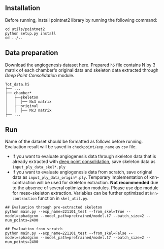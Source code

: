 ## Installation
Before running, install pointnet2 library by running the following command:
```shell
cd utils/pointnet2
python setup.py install
cd ../..
```
## Data preparation
Download the angiogenesis dataset [here](https://kr.mathworks.com/matlabcentral/fileexchange/43400-skeleton3d). Prepared `h5` file contains N by 3 matrix of each chamber's original data and skeleton data extracted through *Deep Point Consolidation* module. 
```
Tot_data.h5
├── ...
├── chamber*
│   ├──skeleton
│   │  ├── Nx3 matrix
│   ├──original
│   │  ├── Mx3 matrix
├── ...
```
## Run 
Name of the dataset should be formatted as follows before running. Evaluation result will be saved in `checkpoint/exp_name` as `csv` file.  
* If you want to evaluate angiogenesis data through skeleton data that is already extracted with [deep point consolidation](https://kr.mathworks.com/matlabcentral/fileexchange/43400-skeleton3d), save skeleton data as `input_ply_data_skel*.ply` 
* If you want to evaluate angiogenesis data from scratch, save original data as `input_ply_data_origin*.ply`. Temporary implementation of knn-contraction will be used for skeleton extraction. **Not recommended** due to the absence of several optimization modules. Please use dpc module for meso-skeleton extraction. Variables can be further optimized at `knn-contraction` function in `skel_util.py`.  

```shell
## Evaluation through pre-extracted skeleton
python main.py --exp_name=221101_test --from_skel=True --model=sphadgcnn --model_path=pretrained/model.t7 --batch_size=2 --num_points=2400

## Evaluation from scratch
python main.py --exp_name=221101_test --from_skel=False --model=sphadgcnn --model_path=pretrained/model.t7 --batch_size=2 --num_points=2400
```
